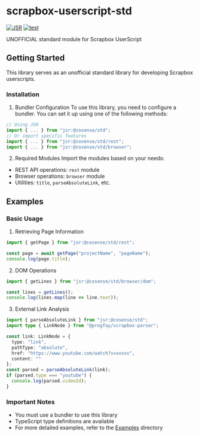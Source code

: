 # scrapbox-userscript-std

[![JSR](https://jsr.io/badges/@cosense/std)](https://jsr.io/@cosense/std)
[![test](https://github.com/takker99/scrapbox-userscript-std/workflows/ci/badge.svg)](https://github.com/takker99/scrapbox-userscript-std/actions?query=workflow%3Aci)

UNOFFICIAL standard module for Scrapbox UserScript

## Getting Started

This library serves as an unofficial standard library for developing Scrapbox userscripts.

### Installation

1. Bundler Configuration
To use this library, you need to configure a bundler. You can set it up using one of the following methods:

```typescript
// Using JSR
import { ... } from "jsr:@cosense/std";
// Or import specific features
import { ... } from "jsr:@cosense/std/rest";
import { ... } from "jsr:@cosense/std/browser";
```

2. Required Modules
Import the modules based on your needs:
- REST API operations: `rest` module
- Browser operations: `browser` module
- Utilities: `title`, `parseAbsoluteLink`, etc.

## Examples

### Basic Usage

1. Retrieving Page Information
```typescript
import { getPage } from "jsr:@cosense/std/rest";

const page = await getPage("projectName", "pageName");
console.log(page.title);
```

2. DOM Operations
```typescript
import { getLines } from "jsr:@cosense/std/browser/dom";

const lines = getLines();
console.log(lines.map(line => line.text));
```

3. External Link Analysis
```typescript
import { parseAbsoluteLink } from "jsr:@cosense/std";
import type { LinkNode } from "@progfay/scrapbox-parser";

const link: LinkNode = {
  type: "link",
  pathType: "absolute",
  href: "https://www.youtube.com/watch?v=xxxxx",
  content: ""
};
const parsed = parseAbsoluteLink(link);
if (parsed.type === "youtube") {
  console.log(parsed.videoId);
}
```

### Important Notes
- You must use a bundler to use this library
- TypeScript type definitions are available
- For more detailed examples, refer to the [Examples](https://github.com/takker99/scrapbox-userscript-std/tree/main/examples) directory
